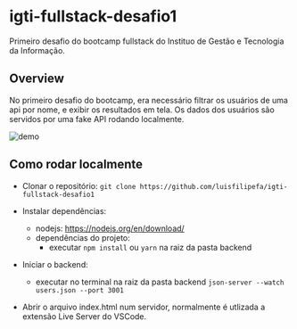 # igti-fullstack-desafio1
Primeiro desafio do bootcamp fullstack do Instituo de Gestão e Tecnologia da Informação.

## Overview
No primeiro desafio do bootcamp, era necessário filtrar os usuários de uma api por nome, e exibir os resultados em tela. Os dados dos usuários são servidos por uma fake API rodando localmente.

![demo](https://user-images.githubusercontent.com/70351489/114628728-ba02ce80-9c8d-11eb-8ff5-9b19e84f6121.gif)

## Como rodar localmente
- Clonar o repositório:
`
git clone https://github.com/luisfilipefa/igti-fullstack-desafio1
`

- Instalar dependências:
  - nodejs: https://nodejs.org/en/download/
  - dependências do projeto:
    - executar `npm install` ou `yarn` na raiz da pasta backend

- Iniciar o backend:
  - executar no terminal na raiz da pasta backend `json-server --watch users.json --port 3001`

- Abrir o arquivo index.html num servidor, normalmente é utlizada a extensão Live Server do VSCode.
